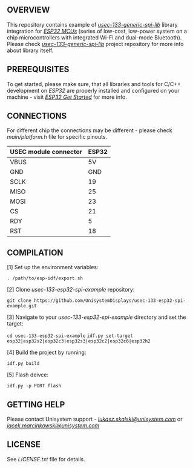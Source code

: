 OVERVIEW
--------

This repository contains example of [*usec-133-generic-spi-lib*](https://github.com/UnisystemDisplays/usec-133-generic-spi-lib) library integration for [*ESP32 MCUs*](https://www.espressif.com/en/products/socs/esp32) (series of low-cost, low-power system on a chip microcontrollers with integrated Wi-Fi and dual-mode Bluetooth). Please check [*usec-133-generic-spi-lib*](https://github.com/UnisystemDisplays/usec-133-generic-spi-lib) project repository for more info about library itself.

PREREQUISITES
-------------

To get started, please make sure, that all libraries and tools for C/C++ development on *ESP32* are properly installed and configured on your machine - visit [*ESP32 Get Started*](https://docs.espressif.com/projects/esp-idf/en/latest/esp32/get-started/) for more info.

CONNECTIONS
-----------

For different chip the connections may be different - please check *main/platform.h* file for specific pinouts.

|  USEC module connector | ESP32 |
| ---- | ----- |
| VBUS | 5V    |
| GND  | GND   |
| SCLK | 19    |
| MISO | 25    |
| MOSI | 23    |
| CS   | 21    |
| RDY  | 5     |
| RST  | 18    |

COMPILATION
-----------

[1] Set up the environment variables:

`. /path/to/esp-idf/export.sh`

[2] Clone *usec-133-esp32-spi-example* repository:

`git clone https://github.com/UnisystemDisplays/usec-133-esp32-spi-example.git`

[3] Navigate to your *usec-133-esp32-spi-example* directory and set the target:

`cd usec-133-esp32-spi-example`
`idf.py set-target esp32|esp32s2|esp32c3|esp32s3|esp32c2|esp32c6|esp32h2`

[4] Build the project by running:

`idf.py build`

[5] Flash deivce:

`idf.py -p PORT flash`

GETTING HELP
------------

Please contact Unisystem support - [*<lukasz.skalski@unisystem.com>*](lukasz.skalski@unisystem.com) or [*<jacek.marcinkowski@unisystem.com>*](jacek.marcinkowski@unisystem.com)

LICENSE
-------

See *LICENSE.txt* file for details.

